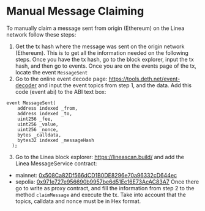 # Manual Message Claiming

To manually claim a message sent from origin (Ethereum) on the Linea network follow these steps:

1. Get the tx hash where the message was sent on the origin network (Ethereum). This is to get all the information
needed on the following steps. Once you have the tx hash, go to the block explorer, input the tx hash, and then go to events.
Once you are on the events page of the tx, locate the event `MessageSent`
2. Go to the online event decode page: https://tools.deth.net/event-decoder and input the event topics from step 1, and the data.
Add this code (event abi) to the ABI text box:
```
event MessageSent(
    address indexed _from,
    address indexed _to,
    uint256 _fee,
    uint256 _value,
    uint256 _nonce,
    bytes _calldata,
    bytes32 indexed _messageHash
  );
```
3. Go to the Linea block explorer: https://lineascan.build/ and add the Linea MessageService contract:
- mainnet: [0x508Ca82Df566dCD1B0DE8296e70a96332cD644ec](https://sepolia.lineascan.build/address/0x508Ca82Df566dCD1B0DE8296e70a96332cD644ec#writeProxyContract)
- sepolia: [0x971e727e956690b9957be6d51Ec16E73AcAC83A7](https://sepolia.lineascan.build/address/0x971e727e956690b9957be6d51Ec16E73AcAC83A7#writeProxyContract)
Once there go to write as proxy contract, and fill the information from step 2 to the method `claimMessage` and execute the tx.
Take into account that the topics, calldata and nonce must be in Hex format.

